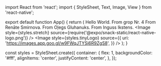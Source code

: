 import React from 'react';
import { StyleSheet, Text, Image, View } from 'react-native';

export default function App() {
  return (
    <View style={styles.container}>
      <Text>Hello World.</Text>
      <Text>From grop Nr. 4 </Text>
      <Text>From Renāte Smirnova.  </Text>
      <Text>From Oļegs Gluhanuks. </Text>
      <Text>From Inguss Ikstens. </Text>
       <Image
        style={styles.stretch}
        source={require('@expo/snack-static/react-native-logo.png')}
      />
      <Image
        style={styles.tinyLogo}
        source={{
          uri: 'https://images.app.goo.gl/w9FWqJTYSj6R9ZgS8',
        }}
      />
    </View>
  );
}

const styles = StyleSheet.create({
  container: {
    flex: 1,
    backgroundColor: '#fff',
    alignItems: 'center',
    justifyContent: 'center',
  },
});
